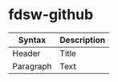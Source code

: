 # fdsw-github
| Syntax | Description |
| ----------- | ----------- |
| Header | Title |
| Paragraph | Text |
